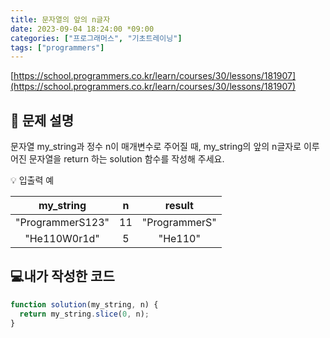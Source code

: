 ```yaml
---
title: 문자열의 앞의 n글자
date: 2023-09-04 18:24:00 *09:00
categories: ["프로그래머스", "기초트레이닝"]
tags: ["programmers"]
---
```


[https://school.programmers.co.kr/learn/courses/30/lessons/181907](https://school.programmers.co.kr/learn/courses/30/lessons/181907)

## 📔 문제 설명

문자열 my_string과 정수 n이 매개변수로 주어질 때, my_string의 앞의 n글자로 이루어진 문자열을 return 하는 solution 함수를 작성해 주세요.

💡 입출력 예

|    my_string     |  n  |    result     |
| :--------------: | :-: | :-----------: |
| "ProgrammerS123" | 11  | "ProgrammerS" |
|   "He110W0r1d"   |  5  |    "He110"    |

## 💻내가 작성한 코드

```js
function solution(my_string, n) {
  return my_string.slice(0, n);
}
```
